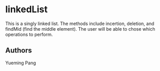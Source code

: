 # linkedList
This is a singly linked list. The methods include incertion, deletion, and findMid (find the middle element).
The user will be able to chose which operations to perform.
## Authors
Yueming Pang
